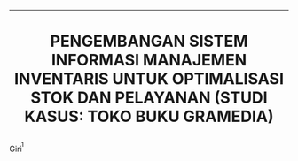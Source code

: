 ---
<h1 align="center">
  <strong>PENGEMBANGAN SISTEM INFORMASI MANAJEMEN INVENTARIS UNTUK OPTIMALISASI STOK DAN PELAYANAN (STUDI KASUS: TOKO BUKU GRAMEDIA)</strong>
</h1>

<p style="display: inline-block; position: relative;">
    Giri<span style="position: absolute; top: -0.5em; right: -0.3em; font-size: 0.8em;">1</span>
</p>

